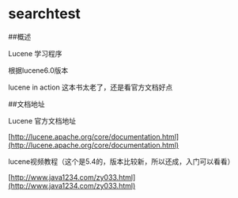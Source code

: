 ﻿# searchtest

##概述

Lucene 学习程序

根据lucene6.0版本

lucene in action 这本书太老了，还是看官方文档好点

##文档地址

Lucene 官方文档地址

[http://lucene.apache.org/core/documentation.html](http://lucene.apache.org/core/documentation.html)

lucene视频教程（这个是5.4的，版本比较新，所以还成，入门可以看看）

[http://www.java1234.com/zy033.html](http://www.java1234.com/zy033.html)